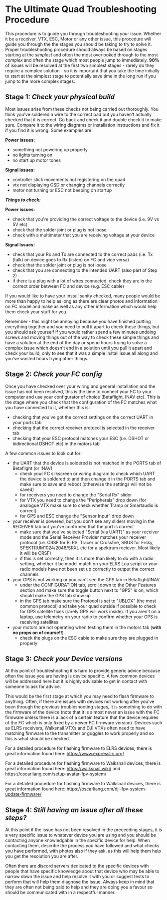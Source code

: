 # The Ultimate Quad Troubleshooting Procedure

This procedure is to guide you through troubleshooting your issue. Whether it be a receiver, VTX, ESC, Motor or any other issue, this procedure will guide you through the the stages you should be taking to try to solve it.
Proper troubleshooting procedure should always be based on stages starting at the _simplest_ and often the most overlooked through to the most _complex_ and often the stage which most people jump to immediately. **90%** of issues will be resolved at the first two simplest stages - rarely do they require a complex solution - so it is important that you take the time initially to start at the simplest stage to potentially save time in the long run if you jump to the more complex stages.

**Stage 1: _Check your physical build_**
---
Most issues arise from these checks not being carried out thoroughly. You think you've soldered a wire to the correct pad but you haven't actually checked that it is correct. Go back and check it and double check it to make sure. Compare it to the wiring diagrams or installation instructions and fix it if you find it is wrong. Some examples are:

**Power issues:**
- something not powering up properly
- no lights turning on
- no start up motor tones

**Signal issues:**
- controller stick movements not registering on the quad
- vtx not displaying OSD or changing channels correctly
- motor not turning or ESC not beeping on startup

**_Things to check:_**

**Power issues:**
- check that you're providing the correct voltage to the device (i.e. 9V vs 5V etc)
- check that the solder joint or plug is not loose
- check with a multimeter that you are receiving voltage at your device

**Signal Issues:**
- check that your Rx and Tx are connected to the correct pads (i.e. Tx (talk) on device goes to Rx (listen) on FC and vice versa)
- check that the solder joint or plug is not loose
- check that you are connecting to the intended UART (also part of Step 2)
- if there is a plug with a lot of wires connected, check they are in the correct order between FC and device (e.g. ESC cable)

If you would like to have your install sanity checked, many people would be more than happy to help as long as there are clear photos and information on FC model and make as well as any other information which would help them check your stuff for you.

Remember - this might be annoying because you have finished putting everything together and you need to pull it apart to check these things, but you should ask yourself if you would rather spend a few minutes undoing screws and moving things out of the way to check these simple things and have a solution at the end of the day or spend hours trying to solve a complex issue which doesn't end in a solution until you pull it apart and check your build, only to see that it was a simple install issue all along and you've wasted hours trying other things.

**Stage 2: _Check your FC config_**
---
Once you have checked over your wiring and general installation and the issue has not been resolved, this is the time to connect your FC to your computer and use your configurator of choice (Betaflight, INAV etc). This is the stage where you check that the configuration of the FC matches what you have connected to it, whether this is:
- checking that you've got the correct settings on the correct UART in your ports tab
- checking that the correct receiver protocol is selected in the receiver tab
- checking that your ESC protocol matches your ESC (i.e. DSHOT or bidirectional DSHOT etc) in the motors tab

A few common issues to look out for:
- the UART that the device is soldered is not matched in the PORTS tab of Betaflight (or INAV)
    - check your FC silkscreen or wiring diagram to check which UART the device is soldered to and then change it in the PORTS tab and make sure to save and reboot (otherwise the settings will not be saved)
    - for receivers you need to change the "Serial Rx" slider
    - for VTX you need to change the "Peripherals" drop down (for analogue VTX make sure to check whether Tramp or Smartaudio is correct)
    - for GPS and ESC change the "Sensor Input" drop down
- your receiver is powered, but you don't see any sliders moving in the RECEIVER tab but you've confirmed that the port is correct
    - make sure that you've selected "Serial (via UART)" as your receiver mode and the Serial Receiver Provider matches your receiver protocol (i.e. CRSF for ELRS, Tracer or Crossfire, SBUS for Frsky, SPEKTRUM1024/2048/SRXL etc for a spektrum reciever. Most likely it will be CRSF)
    - if this is set correctly, then it is more than likely to do with a radio setting, whether it be model match on your ELRS Lua script or your radio models have not been set up correctly to output the correct channels
- your GPS is not working or you can't see the GPS tab in Betaflight/INAV
    - under the CONFIGURATION tab, scroll down to the Other Features section and make sure the toggle button next to "GPS" is on, which should make the GPS tab show up
    - in the GPS tab make sure the Protocol is set to "UBLOX" (the most common protocol) and take your quad outside if possible to check for GPS satellite fixes (rarely GPS will work inside). If you aren't on a laptop, use telemetry on your radio to confirm whether your GPS is receiving satellites 
- your motors are not operating when testing them in the motors tab (**with no props on of course!!**)
    - check the plugs on the ESC cable to make sure they are plugged in properly

**Stage 3: _Check your Device versions_**
---
At this point of troubleshooting it is hard to provide generic advice because often the issue you are having is device specific. A few common devices will be addressed here but it is highly advisable to get in contact with someone to ask for advice.

This would be the first stage at which you may need to flash firmware to anything. Often, if there are issues with devices not working after you've been through the previous troubleshooting stages, it is something to do with the firmware of the device (note that it is almost never an issue with the FC firmware unless there is a lack of a certain feature that the device requires of the FC which is only fixed by a newer FC firmware version). Devices such as ELRS receivers, Walksnail VTXs and DJI VTXs often need to have matching firmware to the transmitter or goggles to work properly and so this is what should be checked.

For a detailed procedure for flashing firmware to ELRS devices, there is great information found here: https://www.expresslrs.org/

For a detailed procedure for flashing firmware to Walksnail devices, there is great information found here: https://walksnail.wiki/ and https://oscarliang.com/setup-avatar-fpv-system/

For a detailed procedure for flashing firmware to Walksnail devices, there is great information found here: https://oscarliang.com/dji-fpv-system-update-firmware/

**Stage 4: _Still having an issue after all these steps?_**
---
At this point if the issue has not been resolved in the preceeding stages, it is a very specific issue to whatever device you are using and you should be contacting anyone knowledgable in the specific device for help. When contacting them, describe the process you have followed and what checks you have performed, with photos also if they ask, as this will help them help you get the resolution you are after. 

Often there are discord servers dedicated to the specific devices with people that have specific knowledge about that device who may be able to narrow down the issue and help resolve it with you or suggest tests to perform that will help them diagnose the issue. Always keep in mind that they are often not being paid to help and they are doing you a favour so should be communicated with in a respectful manner.

